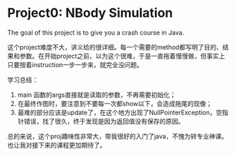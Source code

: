 # Project0: NBody Simulation

The goal of this project is to give you a crash course in Java.

这个project难度不大，讲义给的很详细。每一个需要的method都写明了目的、结果和参数。在开始project之前，以为这个很难，于是一直拖着慢慢做，但事实上
只要按着instruction一步一步来，就完全没问题。
 
学习总结：
1. main 函数的args直接就是读取的参数，不再需要初始化；
2. 在最终作图时，要注意到不要每一次都show以下，会造成拖尾的现像；
3. 最难的部分应该是update了，在这个地方出现了NullPointerException，空指针错误，找了很久，终于发现是因为返回值没有保存的原因。

总的来说，这个proj趣味性非常大，带我很好的入门了java，不愧为转专业神课。也让我对接下来的课程更加期待了。
